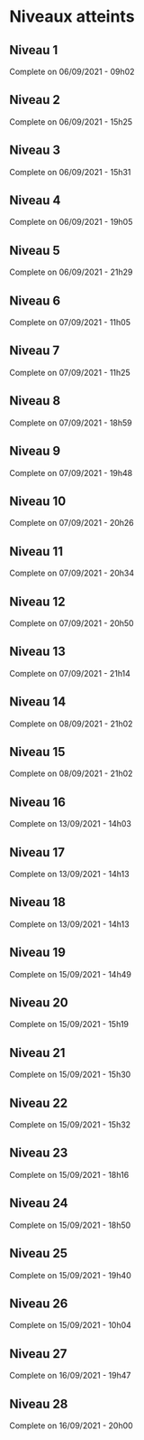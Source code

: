 # Niveaux atteints

## Niveau 1
Complete on 06/09/2021 - 09h02

## Niveau 2
Complete on 06/09/2021 - 15h25

## Niveau 3
Complete on 06/09/2021 - 15h31

## Niveau 4
Complete on 06/09/2021 - 19h05

## Niveau 5
Complete on 06/09/2021 - 21h29

## Niveau 6
Complete on 07/09/2021 - 11h05

## Niveau 7
Complete on 07/09/2021 - 11h25

## Niveau 8
Complete on 07/09/2021 - 18h59

## Niveau 9
Complete on 07/09/2021 - 19h48

## Niveau 10
Complete on 07/09/2021 - 20h26

## Niveau 11
Complete on 07/09/2021 - 20h34

## Niveau 12
Complete on 07/09/2021 - 20h50

## Niveau 13
Complete on 07/09/2021 - 21h14

## Niveau 14
Complete on 08/09/2021 - 21h02

## Niveau 15
Complete on 08/09/2021 - 21h02

## Niveau 16
Complete on 13/09/2021 - 14h03

## Niveau 17
Complete on 13/09/2021 - 14h13

## Niveau 18
Complete on 13/09/2021 - 14h13

## Niveau 19
Complete on 15/09/2021 - 14h49

## Niveau 20
Complete on 15/09/2021 - 15h19

## Niveau 21
Complete on 15/09/2021 - 15h30

## Niveau 22
Complete on 15/09/2021 - 15h32

## Niveau 23
Complete on 15/09/2021 - 18h16

## Niveau 24
Complete on 15/09/2021 - 18h50

## Niveau 25
Complete on 15/09/2021 - 19h40

## Niveau 26
Complete on 15/09/2021 - 10h04

## Niveau 27
Complete on 16/09/2021 - 19h47

## Niveau 28
Complete on 16/09/2021 - 20h00